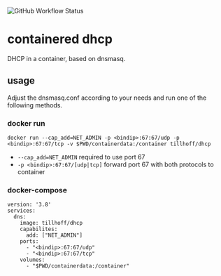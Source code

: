 ![GitHub Workflow Status](https://img.shields.io/github/workflow/status/tillhoff/containered-dhcp/Publish%20image%20to%20docker%20hub)

# containered dhcp
DHCP in a container, based on dnsmasq.

## usage
Adjust the dnsmasq.conf according to your needs and run one of the following methods.

### docker run
`docker run --cap_add=NET_ADMIN -p <bindip>:67:67/udp -p <bindip>:67:67/tcp -v $PWD/containerdata:/container tillhoff/dhcp`

- `--cap_add=NET_ADMIN` required to use port 67
- `-p <bindip>:67:67/[udp|tcp]` forward port 67 with both protocols to container

### docker-compose
```
version: '3.8'
services:
  dns:
    image: tillhoff/dhcp
    capabilites:
      add: ["NET_ADMIN"]
    ports:
      - "<bindip>:67:67/udp"
      - "<bindip>:67:67/tcp"
    volumes:
      - "$PWD/containerdata:/container"
```
